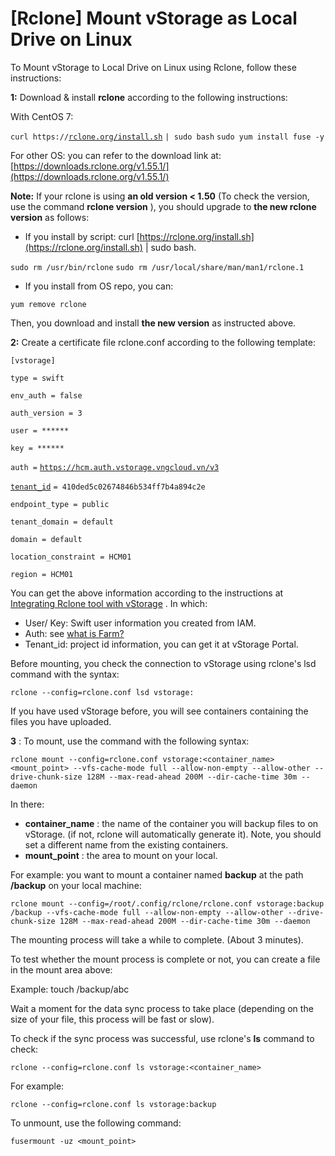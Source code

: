 # \[Rclone] Mount vStorage as Local Drive on Linux

To Mount vStorage to Local Drive on Linux using Rclone, follow these instructions:

**1:** Download & install **rclone** according to the following instructions:

With CentOS 7:

`curl https://`[`rclone.org/install.sh`](http://rclone.org/install.sh) `| sudo bash` `sudo yum install fuse -y`

For other OS: you can refer to the download link at: [https://downloads.rclone.org/v1.55.1/](https://downloads.rclone.org/v1.55.1/)

**Note:** If your rclone is using **an old version < 1.50** (To check the version, use the command **rclone version** ), you should upgrade to **the new rclone version** as follows:

* If you install by script: curl [https://rclone.org/install.sh](https://rclone.org/install.sh) | sudo bash.

`sudo rm /usr/bin/rclone` `sudo rm /usr/local/share/man/man1/rclone.1`

* If you install from OS repo, you can:

`yum remove rclone`

Then, you download and install **the new version** as instructed above.

**2:** Create a certificate file rclone.conf according to the following template:

`[vstorage]`

`type = swift`

`env_auth = false`

`auth_version = 3`

`user = ******`

`key = ******`

`auth =` [`https://hcm.auth.vstorage.vngcloud.vn/v3`](https://hcm.auth.vstorage.vngcloud.vn/v3tenant_id)

[`tenant_id`](https://hcm.auth.vstorage.vngcloud.vn/v3tenant_id) `= 410ded5c02674846b534ff7b4a894c2e`

`endpoint_type = public`

`tenant_domain = default`

`domain = default`

`location_constraint = HCM01`

`region = HCM01`

You can get the above information according to the instructions at [Integrating Rclone tool with vStorage](https://docs.vngcloud.vn/vng-cloud-document/v/vn/vstorage/vstorage-hcm03/3rd-party-softwares/rclone/tich-hop-cong-cu-rclone-voi-vstorage) . In which:

* User/ Key: Swift user information you created from IAM.
* Auth: see [what is Farm?](https://docs.vngcloud.vn/vng-cloud-document/v/vn/vstorage/vstorage-hcm03/vstorage-la-gi/farm-la-gi)
* Tenant\_id: project id information, you can get it at vStorage Portal.

Before mounting, you check the connection to vStorage using rclone's lsd command with the syntax:

`rclone --config=rclone.conf lsd vstorage:`

If you have used vStorage before, you will see containers containing the files you have uploaded.

**3** : To mount, use the command with the following syntax:

`rclone mount --config=rclone.conf vstorage:<container_name> <mount_point> --vfs-cache-mode full --allow-non-empty --allow-other --drive-chunk-size 128M --max-read-ahead 200M --dir-cache-time 30m --daemon`

In there:

* **container\_name** : the name of the container you will backup files to on vStorage. (if not, rclone will automatically generate it). Note, you should set a different name from the existing containers.
* **mount\_point** : the area to mount on your local.

For example: you want to mount a container named **backup** at the path **/backup** on your local machine:

`rclone mount --config=/root/.config/rclone/rclone.conf vstorage:backup /backup --vfs-cache-mode full --allow-non-empty --allow-other --drive-chunk-size 128M --max-read-ahead 200M --dir-cache-time 30m --daemon`

The mounting process will take a while to complete. (About 3 minutes).

To test whether the mount process is complete or not, you can create a file in the mount area above:

Example: touch /backup/abc

Wait a moment for the data sync process to take place (depending on the size of your file, this process will be fast or slow).

To check if the sync process was successful, use rclone's **ls** command to check:

`rclone --config=rclone.conf ls vstorage:<container_name>`

For example:

`rclone --config=rclone.conf ls vstorage:backup`

To unmount, use the following command:

`fusermount -uz <mount_point>`
